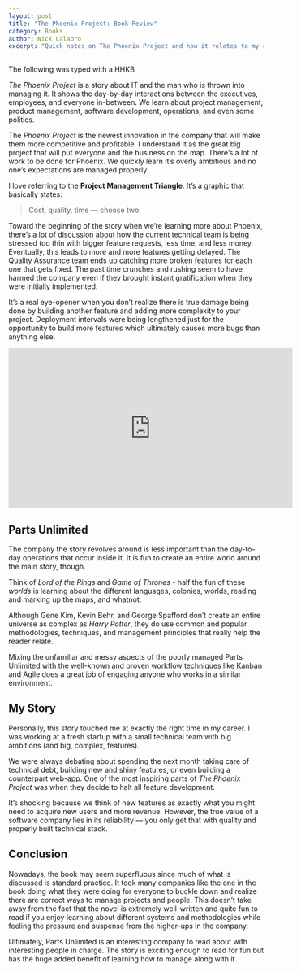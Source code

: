 ```yaml
---
layout: post
title: "The Phoenix Project: Book Review"
category: Books
author: Nick Calabro
excerpt: "Quick notes on The Phoenix Project and how it relates to my career"
---
```


<meta name="twitter:card" content="summary" />
<meta name="twitter:site" content="@NickCalabs" />
<meta name="twitter:title" content="{{ page.title }}" />
<meta name="twitter:description" content="Nick Calabro's Blog" />

<div class="message">The following was typed with a HHKB</div>

*The Phoenix Project* is a story about IT and the man who is thrown into managing it. It shows the day-by-day interactions between the executives, employees, and everyone in-between. We learn about project management, product management, software development, operations, and even some politics. 

The *Phoenix Project* is the newest innovation in the company that will make them more competitive and profitable. I understand it as the great big project that will put everyone and the business on the map. There’s a lot of work to be done for Phoenix. We quickly learn it’s overly ambitious and no one’s expectations are managed properly.

I love referring to the **Project Management Triangle**. It’s a graphic that basically states:

> Cost, quality, time — choose two.

Toward the beginning of the story when we’re learning more about Phoenix, there’s a lot of discussion about how the current technical team is being stressed too thin with bigger feature requests, less time, and less money. Eventually, this leads to more and more features getting delayed. The Quality Assurance team ends up catching more broken features for each one that gets fixed. The past time crunches and rushing seem to have harmed the company even if they brought instant gratification when they were initially implemented.

It’s a real eye-opener when you don’t realize there is true damage being done by building another feature and adding more complexity to your project. Deployment intervals were being lengthened just for the opportunity to build more features which ultimately causes more bugs than anything else. 

<iframe width="560" height="315" src="https://www.youtube.com/embed/Q0JscA-ABLI" frameborder="0" allowfullscreen></iframe>

## Parts Unlimited

The company the story revolves around is less important than the day-to-day operations that occur inside it. It is fun to create an entire world around the main story, though. 

Think of *Lord of the Rings* and *Game of Thrones* - half the fun of these *worlds* is learning about the different languages, colonies, worlds, reading and marking up the maps, and whatnot. 

Although Gene Kim, Kevin Behr, and George Spafford don’t create an entire universe as complex as *Harry Potter*, they do use common and popular methodologies, techniques, and management principles that really help the reader relate. 

Mixing the unfamiliar and messy aspects of the poorly managed Parts Unlimited with the well-known and proven workflow techniques like Kanban and Agile does a great job of engaging anyone who works in a similar environment. 

## My Story

Personally, this story touched me at exactly the right time in my career. I was working at a fresh startup with a small technical team with big ambitions (and big, complex, features). 

We were always debating about spending the next month taking care of technical debt, building new and shiny features, or even building a counterpart web-app. One of the most inspiring parts of *The Phoenix Project* was when they decide to halt all feature development. 

It’s shocking because we think of new features as exactly what you might need to acquire new users and more revenue. However, the true value of a software company lies in its reliability — you only get that with quality and properly built technical stack.

## Conclusion

Nowadays, the book may seem superfluous since much of what is discussed is standard practice. It took many companies like the one in the book doing what they were doing for everyone to buckle down and realize there are correct ways to manage projects and people. This doesn’t take away from the fact that the novel is extremely well-written and quite fun to read if you enjoy learning about different systems and methodologies while feeling the pressure and suspense from the higher-ups in the company. 

Ultimately, Parts Unlimited is an interesting company to read about with interesting people in charge. The story is exciting enough to read for fun but has the huge added benefit of learning how to manage along with it. 